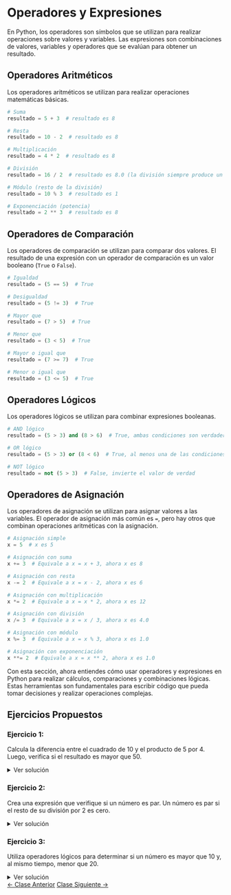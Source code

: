 # Operadores y Expresiones

En Python, los operadores son símbolos que se utilizan para realizar operaciones sobre valores y variables. Las expresiones son combinaciones de valores, variables y operadores que se evalúan para obtener un resultado.

## Operadores Aritméticos

Los operadores aritméticos se utilizan para realizar operaciones matemáticas básicas.

```python
# Suma
resultado = 5 + 3  # resultado es 8

# Resta
resultado = 10 - 2  # resultado es 8

# Multiplicación
resultado = 4 * 2  # resultado es 8

# División
resultado = 16 / 2  # resultado es 8.0 (la división siempre produce un flotante)

# Módulo (resto de la división)
resultado = 10 % 3  # resultado es 1

# Exponenciación (potencia)
resultado = 2 ** 3  # resultado es 8
```

## Operadores de Comparación

Los operadores de comparación se utilizan para comparar dos valores. El resultado de una expresión con un operador de comparación es un valor booleano (`True` o `False`).

```python
# Igualdad
resultado = (5 == 5)  # True

# Desigualdad
resultado = (5 != 3)  # True

# Mayor que
resultado = (7 > 5)  # True

# Menor que
resultado = (3 < 5)  # True

# Mayor o igual que
resultado = (7 >= 7)  # True

# Menor o igual que
resultado = (3 <= 5)  # True
```

## Operadores Lógicos

Los operadores lógicos se utilizan para combinar expresiones booleanas.

```python
# AND lógico
resultado = (5 > 3) and (8 > 6)  # True, ambas condiciones son verdaderas

# OR lógico
resultado = (5 > 3) or (8 < 6)  # True, al menos una de las condiciones es verdadera

# NOT lógico
resultado = not (5 > 3)  # False, invierte el valor de verdad
```

## Operadores de Asignación

Los operadores de asignación se utilizan para asignar valores a las variables. El operador de asignación más común es `=`, pero hay otros que combinan operaciones aritméticas con la asignación.

```python
# Asignación simple
x = 5  # x es 5

# Asignación con suma
x += 3  # Equivale a x = x + 3, ahora x es 8

# Asignación con resta
x -= 2  # Equivale a x = x - 2, ahora x es 6

# Asignación con multiplicación
x *= 2  # Equivale a x = x * 2, ahora x es 12

# Asignación con división
x /= 3  # Equivale a x = x / 3, ahora x es 4.0

# Asignación con módulo
x %= 3  # Equivale a x = x % 3, ahora x es 1.0

# Asignación con exponenciación
x **= 2  # Equivale a x = x ** 2, ahora x es 1.0
```

Con esta sección, ahora entiendes cómo usar operadores y expresiones en Python para realizar cálculos, comparaciones y combinaciones lógicas. Estas herramientas son fundamentales para escribir código que pueda tomar decisiones y realizar operaciones complejas.

## Ejercicios Propuestos

### **Ejercicio 1**:

Calcula la diferencia entre el cuadrado de 10 y el producto de 5 por 4. Luego, verifica si el resultado es mayor que 50.

<details> <summary>Ver solución</summary>
```python
print(f"((10 ** 2) - 5*4) = {((10 ** 2) - 5*4)}, por lo tanto, la afirmacion 'la diferencia entre el cuadrado de 10 y el producto de 5 por 4' es: {((10 ** 2) - 5*4) > 50}")
```
</details>

### **Ejercicio 2**:

Crea una expresión que verifique si un número es par. Un número es par si el resto de su división por 2 es cero.

<details> <summary>Ver solución</summary>
```python
num = int(input("Digite su numero: "))
print("El numero es par: ", num % 2 == 0)
```
</details>

### **Ejercicio 3**:

Utiliza operadores lógicos para determinar si un número es mayor que 10 y, al mismo tiempo, menor que 20.

<details> <summary>Ver solución</summary>
```python
num = int(input("Digite un numero: "))
print("El numero esta entre 10 y 20:",num > 10 and num < 20)
```
</details>

<div class="navigation-buttons">
    <a href="./#/class01" class="prev-button">← Clase Anterior</a>
    <a href="./#/class03" class="next-button">Clase Siguiente →</a>
</div>